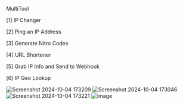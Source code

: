 MultiTool 

[1] IP Changer

[2] Ping an IP Address

[3] Generate Nitro Codes

[4] URL Shortener

[5] Grab IP Info and Send to Webhook

[6] IP Geo Lookup






![Screenshot 2024-10-04 173209](https://github.com/user-attachments/assets/b7bc310e-4630-4e0c-9e50-a9630186b421)
![Screenshot 2024-10-04 173046](https://github.com/user-attachments/assets/37f6a98e-c4cc-46b6-a14e-20dfd33006fc)
![Screenshot 2024-10-04 173221](https://github.com/user-attachments/assets/93928f26-c215-404c-9f42-4f19ba68744e)
![image](https://github.com/user-attachments/assets/3ef64a12-65a8-49cf-9fab-91faa172cf4a)
